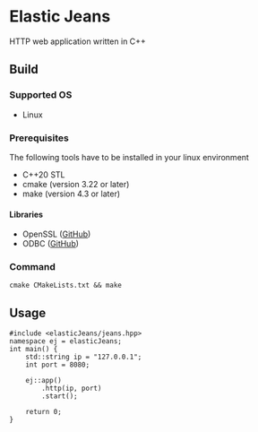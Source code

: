 Elastic Jeans
===
HTTP web application written in C++

## Build
### Supported OS
- Linux
### Prerequisites
The following tools have to be installed in your linux environment
- C++20 STL
- cmake (version 3.22 or later)
- make (version 4.3 or later)
#### Libraries
- OpenSSL ([GitHub](https://github.com/openssl/openssl))
- ODBC ([GitHub](https://github.com/r-dbi/odbc))

### Command
```
cmake CMakeLists.txt && make
```

## Usage
```
#include <elasticJeans/jeans.hpp>
namespace ej = elasticJeans;
int main() {
    std::string ip = "127.0.0.1";
    int port = 8080;
    
    ej::app()
        .http(ip, port)
        .start();

    return 0;
}
```
